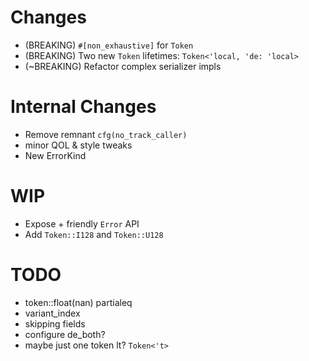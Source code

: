 # Changes
- (BREAKING) `#[non_exhaustive]` for `Token`
- (BREAKING) Two new `Token` lifetimes: `Token<'local, 'de: 'local>`
- (~BREAKING) Refactor complex serializer impls

# Internal Changes
- Remove remnant `cfg(no_track_caller)`
- minor QOL & style tweaks
- New ErrorKind


# WIP
- Expose + friendly `Error` API
- Add `Token::I128` and `Token::U128`

# TODO
- token::float(nan) partialeq
- variant_index
- skipping fields
- configure de_both?
- maybe just one token lt? `Token<'t>`
